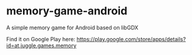 memory-game-android
===================

A simple memory game for Android based on libGDX

Find it on Google Play here: https://play.google.com/store/apps/details?id=at.juggle.games.memory
